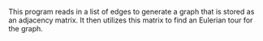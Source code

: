 This program reads in a list of edges to generate a graph that is stored as an adjacency matrix. It then utilizes this matrix to find an Eulerian tour for the graph.
